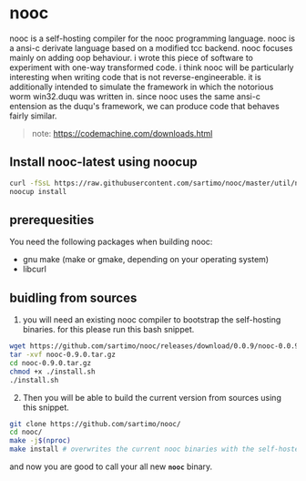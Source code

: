 # nooc

nooc is a self-hosting compiler for the nooc programming language. nooc is a ansi-c derivate language based on a modified tcc backend. nooc focuses mainly on adding oop behaviour. i wrote this piece of software to experiment with one-way transformed code. i think nooc will be particularly interesting when writing code that is not reverse-engineerable. it is additionally intended to simulate the framework in which the notorious worm win32.duqu was written in. since nooc uses the same ansi-c entension as the duqu's framework, we can produce code that behaves fairly similar.

> note: https://codemachine.com/downloads.html

## Install nooc-latest using noocup

```bash
curl -fSsL https://raw.githubusercontent.com/sartimo/nooc/master/util/noocup | bash
noocup install
```

## prerequesities

You need the following packages when building nooc:

- gnu make (make or gmake, depending on your operating system)
- libcurl

## buidling from sources

1. you will need an existing nooc compiler to bootstrap the self-hosting binaries. for this please run this bash snippet.

```bash
wget https://github.com/sartimo/nooc/releases/download/0.0.9/nooc-0.0.9.tar.gz
tar -xvf nooc-0.9.0.tar.gz
cd nooc-0.9.0.tar.gz
chmod +x ./install.sh
./install.sh
```

2. Then you will be able to build the current version from sources using this snippet.

```bash
git clone https://github.com/sartimo/nooc/
cd nooc/
make -j$(nproc)
make install # overwrites the current nooc binaries with the self-hosted compiler binaries
```

and now you are good to call your all new **```nooc```** binary.
